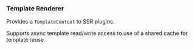 ### Template Renderer

Provides a `TemplateContext` to SSR plugins.

Supports async template read/write access to use of a shared cache for template reuse.
